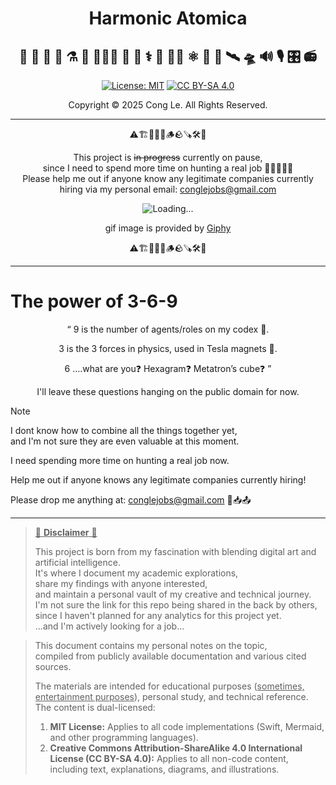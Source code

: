 
<div align="center">
	<h1>
		<strong>Harmonic Atomica</strong>
	</h1>
</div>

<div align="center">
<h2>
 🔮 🧪 🥽 🧫 ⚗️ 🔬 👨🏼‍🔬 🔎 🧬 ⚕️ 💊 💉🔋 ⚛️ 🔭 📡 🛰️ 🛸 🔊 🎙️ 🎛️ 📻 
</h2>


[![License: MIT](https://img.shields.io/badge/License-MIT-yellow.svg)](LICENSE) [![CC BY-SA 4.0](https://licensebuttons.net/l/by-sa/4.0/88x31.png)](https://creativecommons.org/licenses/by-sa/4.0/)

Copyright © 2025 Cong Le. All Rights Reserved.

 
</div>

---

<div align="center">
	
⚠️🏗️🚧🦺🧱🪵🪨🪚🛠️👷


<div align="center">
	<p>This project is <strike>in progress</strike> currently on pause,<br/>since I need to spend more time on hunting a real job 💼👨🏼‍💻💼<br/>
	Please help me out if anyone know any legitimate companies currently hiring via my personal email:
	<a href="mailto:conglejobs@gmail.com">conglejobs@gmail.com</a>
	</p>
</div>


![Loading...](https://media4.giphy.com/media/v1.Y2lkPTc5MGI3NjExcTU2ZnAxZHhxNnRxZTl1cGNkb3Q1MTVjYzNhcDZoejBvemY3cmo5MSZlcD12MV9pbnRlcm5hbF9naWZfYnlfaWQmY3Q9Zw/eKsRmUpB5GllPbBi0T/giphy.gif)

gif image is provided by [Giphy](https://giphy.com)

⚠️🏗️🚧🦺🧱🪵🪨🪚🛠️👷
	
</div>

----

# The power of 3-6-9

<div align="center">

<quoteblock>
<char>&#8220;</char> 9 is the number of agents/roles on my codex 🔢.

3 is the 3 forces in physics, used in Tesla magnets 🧲.

6 ….what are you❓ Hexagram❓ Metatron’s cube❓ <char>&#8221;</char>

</quoteblock>
</div>

<div align="center">
I'll leave these questions hanging on the public domain for now.
</div>


> [!NOTE]
> I dont know how to combine all the things together yet,<br/>
> and I'm not sure they are even valuable at this moment.

I need spending more time on hunting a real job now.

Help me out if anyone knows any legitimate companies currently hiring!

Please drop me anything at: conglejobs@gmail.com 📩📥📤

----



> <ins>📢 **Disclaimer** 🚨</ins>
>
> This project is born from my fascination with blending digital art and artificial intelligence.</br>
> It's where I document my academic explorations,</br>
> share my findings with anyone interested,</br>
> and maintain a personal vault of my creative and technical journey.</br>
> I'm not sure the link for this repo being shared in the back by others,</br>
> since I haven't planned for any analytics for this project yet.</br>
> ...and I'm actively looking for a job...</br>

> This document contains my personal notes on the topic,</br>
> compiled from publicly available documentation and various cited sources.
> 
> The materials are intended for educational purposes (<ins>sometimes, entertainment purposes</ins>), personal study, and technical reference.
> The content is dual-licensed:
> 1. **MIT License:** Applies to all code implementations (Swift, Mermaid, and other programming languages).
> 2. **Creative Commons Attribution-ShareAlike 4.0 International License (CC BY-SA 4.0):** Applies to all non-code content, including text, explanations, diagrams, and illustrations.






